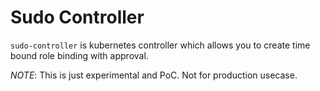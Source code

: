 # Sudo Controller

`sudo-controller` is kubernetes controller which allows you to create time bound role binding with approval. 

*NOTE*: This is just experimental and PoC. Not for production usecase.
